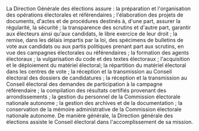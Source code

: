 La Direction Générale des élections assure :
la préparation et l'organisation des opérations électorales et référendaires ;
l'élaboration des projets de documents, d'actes et de procédures destinés à, d'une part, assurer la régularité, la sécurité ;
la transparence des scrutins et d'autre part, garantir aux électeurs ainsi qu'aux candidats, le libre exercice de leur droit ;
la remise, dans les délais impartis par la loi, des spécimens de bulletins de vote aux candidats ou aux partis politiques prenant part aux scrutins, en vue des campagnes électorales ou référendaires ;
la formation des agents électoraux ;
la vulgarisation du code et des textes électoraux ; l'acquisition et le déploiement du matériel électoral;
la répartition du matériel électoral dans les centres de vote ;
la réception et la transmission au Conseil électoral des dossiers de candidatures ;
la réception et la transmission au Conseil électoral des demandes de participation à la campagne référendaire ;
la compilation des résultats certifiés provenant des arrondissements ;
la gestion du personnel de la Commission électorale nationale autonome ;
la gestion des archives et de la documentation ;
la conservation de la mémoire administrative de la Commission électorale nationale autonome.
De manière générale, la Direction générale des élections assiste le Conseil électoral dans l'accomplissement de sa mission.